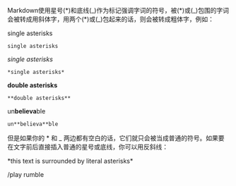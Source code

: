 Markdown使用星号(\*)和底线(\_)作为标记强调字词的符号，被(\*)或(\_)包围的字词会被转成用斜体字，用两个(\*)或(\_)包起来的话，则会被转成粗体字，例如：

single asterisks

    single asterisks
    
*single asterisks* 

    *single asterisks* 
    
**double asterisks**

    **double asterisks**
    
un**believa**ble

    un**believa**ble
    
但是如果你的 * 和 _ 两边都有空白的话，它们就只会被当成普通的符号。如果要在文字前后直接插入普通的星号或底线，你可以用反斜线：

\*this text is surrounded by literal asterisks\*

/play rumble
